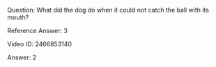 Question: What did the dog do when it could not catch the ball with its mouth?

Reference Answer: 3

Video ID: 2466853140

Answer: 2

